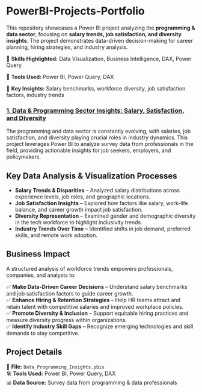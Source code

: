 # PowerBI-Projects-Portfolio
This repository showcases a Power BI project analyzing the **programming & data sector**, focusing on **salary trends, job satisfaction, and diversity insights**. The project demonstrates data-driven decision-making for career planning, hiring strategies, and industry analysis.  

🔹 **Skills Highlighted:** Data Visualization, Business Intelligence, DAX, Power Query

🔹 **Tools Used:** Power BI, Power Query, DAX

🔹 **Key Insights:** Salary benchmarks, workforce diversity, job satisfaction factors, industry trends


### [**1. Data & Programming Sector Insights: Salary, Satisfaction, and Diversity**](https://github.com/laugima/PowerBI-Projects-Portfolio/blob/main/1.%20Data%20%26%20Programming%20Sector%20Insights%20-%20Salary%2C%20Satisfaction%2C%20and%20Diversity.pbix)
The programming and data sector is constantly evolving, with salaries, job satisfaction, and diversity playing crucial roles in industry dynamics. This project leverages Power BI to analyze survey data from professionals in the field, providing actionable insights for job seekers, employers, and policymakers.

## **Key Data Analysis & Visualization Processes**
- **Salary Trends & Disparities** – Analyzed salary distributions across experience levels, job roles, and geographic locations.  
- **Job Satisfaction Insights** – Explored how factors like salary, work-life balance, and career growth impact job satisfaction.  
- **Diversity Representation** – Examined gender and demographic diversity in the tech workforce to highlight inclusivity trends.  
- **Industry Trends Over Time** – Identified shifts in job demand, preferred skills, and remote work adoption. 

## **Business Impact**  
A structured analysis of workforce trends empowers professionals, companies, and analysts to:  

✅ **Make Data-Driven Career Decisions** – Understand salary benchmarks and job satisfaction factors to guide career growth.  
✅ **Enhance Hiring & Retention Strategies** – Help HR teams attract and retain talent with competitive salaries and improved workplace policies.  
✅ **Promote Diversity & Inclusion** – Support equitable hiring practices and measure diversity progress within organizations.  
✅ **Identify Industry Skill Gaps** – Recognize emerging technologies and skill demands to stay competitive. 

## **Project Details**  

📂 **File:** `Data_Programming_Insights.pbix`  
🛠️ **Tools Used:** Power BI, Power Query, DAX  
📊 **Data Source:** Survey data from programming & data professionals  



